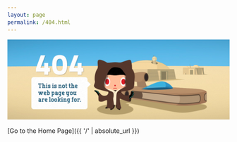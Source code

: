 ```yaml
---
layout: page
permalink: /404.html
---
```


![](github_404.png)

[Go to the Home Page]({{ '/' | absolute_url }})
